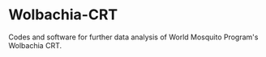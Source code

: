# Wolbachia-CRT
Codes and software for further data analysis of World Mosquito Program's Wolbachia CRT.
